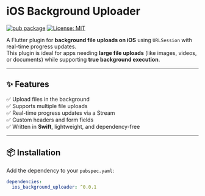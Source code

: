 # iOS Background Uploader

[![pub package](https://img.shields.io/pub/v/ios_background_uploader.svg)](https://pub.dev/packages/ios_background_uploader)
[![License: MIT](https://img.shields.io/badge/license-MIT-blue.svg)](LICENSE)

A Flutter plugin for **background file uploads on iOS** using `URLSession` with real-time progress updates.  
This plugin is ideal for apps needing **large file uploads** (like images, videos, or documents) while supporting **true background execution**.

---

## ✨ Features

✅ Upload files in the background  
✅ Supports multiple file uploads  
✅ Real-time progress updates via a Stream  
✅ Custom headers and form fields  
✅ Written in **Swift**, lightweight, and dependency-free

---

## 📦 Installation

Add the dependency to your `pubspec.yaml`:

```yaml
dependencies:
  ios_background_uploader: ^0.0.1
